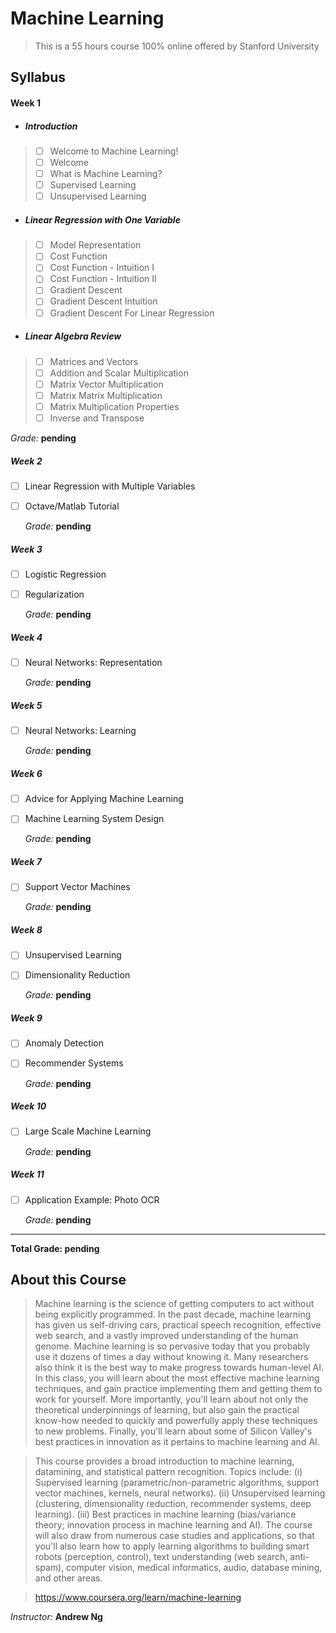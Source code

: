 # Machine Learning
> This is a 55 hours course 100% online offered by Stanford University

## Syllabus

#### Week 1
* ##### Introduction
> - [ ] Welcome to Machine Learning!
> - [ ] Welcome
> - [ ] What is Machine Learning?
> - [ ] Supervised Learning
> - [ ] Unsupervised Learning
* ##### Linear Regression with One Variable
> - [ ] Model Representation
> - [ ] Cost Function
> - [ ] Cost Function - Intuition I
> - [ ] Cost Function - Intuition II
> - [ ] Gradient Descent
> - [ ] Gradient Descent Intuition
> - [ ] Gradient Descent For Linear Regression
* ##### Linear Algebra Review
> - [ ] Matrices and Vectors
> - [ ] Addition and Scalar Multiplication
> - [ ] Matrix Vector Multiplication
> - [ ] Matrix Matrix Multiplication
> - [ ] Matrix Multiplication Properties
> - [ ] Inverse and Transpose

   *Grade:* **pending**
    
##### Week 2
- [ ] Linear Regression with Multiple Variables
- [ ] Octave/Matlab Tutorial

    *Grade:* **pending**
    
##### Week 3
- [ ] Logistic Regression
- [ ] Regularization

    *Grade:* **pending**
    
##### Week 4
- [ ] Neural Networks: Representation

    *Grade:* **pending**
    
##### Week 5
- [ ] Neural Networks: Learning

    *Grade:* **pending**
    
##### Week 6
- [ ] Advice for Applying Machine Learning
- [ ] Machine Learning System Design

    *Grade:* **pending**
    
##### Week 7
- [ ] Support Vector Machines

    *Grade:* **pending**
    
##### Week 8
- [ ] Unsupervised Learning
- [ ] Dimensionality Reduction

    *Grade:* **pending**
    
##### Week 9
- [ ] Anomaly Detection
- [ ] Recommender Systems

    *Grade:* **pending**
    
##### Week 10
- [ ] Large Scale Machine Learning

    *Grade:* **pending**
    
##### Week 11
- [ ] Application Example: Photo OCR

    *Grade:* **pending**


----
**Total Grade: pending**

## About this Course
> Machine learning is the science of getting computers to act without being explicitly programmed. In the past decade, machine learning has given us self-driving cars, practical speech recognition, effective web search, and a vastly improved understanding of the human genome. Machine learning is so pervasive today that you probably use it dozens of times a day without knowing it. Many researchers also think it is the best way to make progress towards human-level AI. In this class, you will learn about the most effective machine learning techniques, and gain practice implementing them and getting them to work for yourself. More importantly, you'll learn about not only the theoretical underpinnings of learning, but also gain the practical know-how needed to quickly and powerfully apply these techniques to new problems. Finally, you'll learn about some of Silicon Valley's best practices in innovation as it pertains to machine learning and AI.

> This course provides a broad introduction to machine learning, datamining, and statistical pattern recognition. Topics include: (i) Supervised learning (parametric/non-parametric algorithms, support vector machines, kernels, neural networks). (ii) Unsupervised learning (clustering, dimensionality reduction, recommender systems, deep learning). (iii) Best practices in machine learning (bias/variance theory; innovation process in machine learning and AI). The course will also draw from numerous case studies and applications, so that you'll also learn how to apply learning algorithms to building smart robots (perception, control), text understanding (web search, anti-spam), computer vision, medical informatics, audio, database mining, and other areas.

> https://www.coursera.org/learn/machine-learning

*Instructor:* **Andrew Ng**
